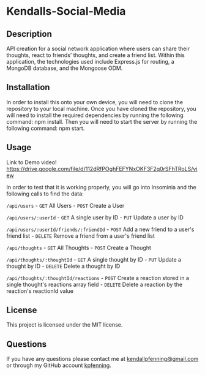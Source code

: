 # Kendalls-Social-Media

## Description

API creation for a social network application where users can share their thoughts, react to friends’ thoughts, and create a friend list. Within this application, the technologies used include Express.js for routing, a MongoDB database, and the Mongoose ODM.

## Installation

In order to install this onto your own device, you will need to clone the repository to your local machine. Once you have cloned the repository, you will need to install the required dependencies by running the following command: npm install. Then you will need to start the server by running the following command: npm start.

## Usage

Link to Demo video! https://drive.google.com/file/d/112dRfPOghFEFYNxOKF3F2q0rSFhTRoLS/view 

In order to test that it is working properly, you will go into Insominia and the following calls to find the data:

`/api/users`
    - `GET` All Users
    - `POST` Create a User

`/api/users/:userId`
    - `GET` A single user by ID
    - `PUT` Update a user by ID

`/api/users/:userId/friends/:friendId`
    - `POST` Add a new friend to a user's friend list
    - `DELETE` Remove a friend from a user's friend list

`/api/thoughts`
    - `GET` All Thoughts
    - `POST` Create a Thought

`/api/thoughts/:thoughtId`
    - `GET` A single thought by ID
    - `PUT` Update a thought by ID
    - `DELETE` Delete a thought by ID

`/api/thoughts/:thoughtId/reactions`
    - `POST` Create a reaction stored in a single thought's reactions array field
    - `DELETE` Delete a reaction by the reaction's reactionId value


## License

This project is licensed under the MIT license.

## Questions

If you have any questions please contact me at <kendallpfenning@gmail.com> or through my GitHub account [kpfenning](https://github.com/kpfenning).